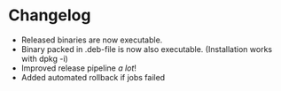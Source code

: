 # Changelog

- Released binaries are now executable.
- Binary packed in .deb-file is now also executable. (Installation works with dpkg -i)
- Improved release pipeline _a lot_!
- Added automated rollback if jobs failed
